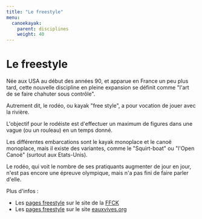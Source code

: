```yaml
---
title: "Le freestyle"
menu:
  canoekayak:
    parent: disciplines
    weight: 40
---
```


# Le freestyle

Née aux USA au début des années 90, et apparue en France un peu plus tard, cette nouvelle discipline en pleine expansion se définit comme "l'art de se faire chahuter sous contrôle".

Autrement dit, le rodéo, ou kayak "free style", a pour vocation de jouer avec la rivière.

L'objectif pour le rodéiste est d'effectuer un maximum de figures dans une vague (ou un rouleau) en un temps donné.

Les différentes embarcations sont le kayak monoplace et le canoë monoplace, mais il existe des variantes, comme le "Squirt-boat" ou "l'Open Canoë" (surtout aux Etats-Unis).

Le rodéo, qui voit le nombre de ses pratiquants augmenter de jour en jour, n'est pas encore une épreuve olympique, mais n'a pas fini de faire parler d'elle.

Plus d'infos :

* Les [pages freestyle](http://www.ffck.org/eau_vive/rodeo) sur le site de la [FFCK](http://www.ffck.org/)
* Les [pages freestyle](http://www.eauxvives.org/fr/freestyle) sur le site [eauxvives.org](http://www.eauxvives.org/)

